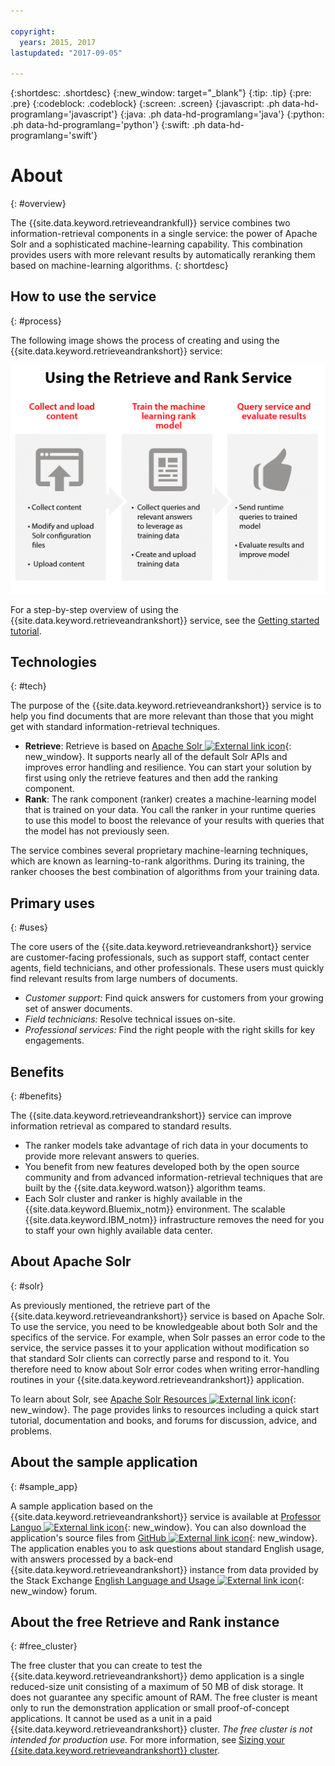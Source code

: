 ```yaml
---

copyright:
  years: 2015, 2017
lastupdated: "2017-09-05"

---
```


{:shortdesc: .shortdesc}
{:new_window: target="_blank"}
{:tip: .tip}
{:pre: .pre}
{:codeblock: .codeblock}
{:screen: .screen}
{:javascript: .ph data-hd-programlang='javascript'}
{:java: .ph data-hd-programlang='java'}
{:python: .ph data-hd-programlang='python'}
{:swift: .ph data-hd-programlang='swift'}

# About
{: #overview}

The {{site.data.keyword.retrieveandrankfull}} service combines two information-retrieval components in a single service: the power of Apache Solr and a sophisticated machine-learning capability. This combination provides users with more relevant results by automatically reranking them based on machine-learning algorithms.
{: shortdesc}

## How to use the service
{: #process}

The following image shows the process of creating and using the {{site.data.keyword.retrieveandrankshort}} service:

![Process to use the Retrieve and Rank service](images/retrieve_rank_process.png)

For a step-by-step overview of using the {{site.data.keyword.retrieveandrankshort}} service, see the [Getting started tutorial](/docs/services/retrieve-and-rank/getting-started.html).

## Technologies
{: #tech}

The purpose of the {{site.data.keyword.retrieveandrankshort}} service is to help you find documents that are more relevant than those that you might get with standard information-retrieval techniques.

-   **Retrieve**: Retrieve is based on [Apache Solr ![External link icon](../../icons/launch-glyph.svg "External link icon")](http://lucene.apache.org/solr/){: new_window}. It supports nearly all of the default Solr APIs and improves error handling and resilience. You can start your solution by first using only the retrieve features and then add the ranking component.
-   **Rank**: The rank component (ranker) creates a machine-learning model that is trained on your data. You call the ranker in your runtime queries to use this model to boost the relevance of your results with queries that the model has not previously seen.

The service combines several proprietary machine-learning techniques, which are known as learning-to-rank algorithms. During its training, the ranker chooses the best combination of algorithms from your training data.

## Primary uses
{: #uses}

The core users of the {{site.data.keyword.retrieveandrankshort}} service are customer-facing professionals, such as support staff, contact center agents, field technicians, and other professionals. These users must quickly find relevant results from large numbers of documents.

-   *Customer support:* Find quick answers for customers from your growing set of answer documents.
-   *Field technicians:* Resolve technical issues on-site.
-   *Professional services:* Find the right people with the right skills for key engagements.

## Benefits
{: #benefits}

The {{site.data.keyword.retrieveandrankshort}} service can improve information retrieval as compared to standard results.

-   The ranker models take advantage of rich data in your documents to provide more relevant answers to queries.
-   You benefit from new features developed both by the open source community and from advanced information-retrieval techniques that are built by the {{site.data.keyword.watson}} algorithm teams.
-   Each Solr cluster and ranker is highly available in the {{site.data.keyword.Bluemix_notm}} environment. The scalable {{site.data.keyword.IBM_notm}} infrastructure removes the need for you to staff your own highly available data center.

## About Apache Solr
{: #solr}

As previously mentioned, the retrieve part of the {{site.data.keyword.retrieveandrankshort}} service is based on Apache Solr. To use the service, you need to be knowledgeable about both Solr and the specifics of the service. For example, when Solr passes an error code to the service, the service passes it to your application without modification so that standard Solr clients can correctly parse and respond to it. You therefore need to know about Solr error codes when writing error-handling routines in your {{site.data.keyword.retrieveandrankshort}} application.

To learn about Solr, see [Apache Solr Resources ![External link icon](../../icons/launch-glyph.svg "External link icon")](http://lucene.apache.org/solr/resources.html){: new_window}. The page provides links to resources including a quick start tutorial, documentation and books, and forums for discussion, advice, and problems.

## About the sample application
{: #sample_app}

A sample application based on the {{site.data.keyword.retrieveandrankshort}} service is available at [Professor Languo ![External link icon](../../icons/launch-glyph.svg "External link icon")](https://professor-languo.mybluemix.net/){: new_window}. You can also download the application's source files from [GitHub ![External link icon](../../icons/launch-glyph.svg "External link icon")](https://github.com/watson-developer-cloud/professor-languo){: new_window}. The application enables you to ask questions about standard English usage, with answers processed by a back-end {{site.data.keyword.retrieveandrankshort}} instance from data provided by the Stack Exchange [English Language and Usage ![External link icon](../../icons/launch-glyph.svg "External link icon")](http://english.stackexchange.com){: new_window} forum.

## About the free Retrieve and Rank instance
{: #free_cluster}

The free cluster that you can create to test the {{site.data.keyword.retrieveandrankshort}} demo application is a single reduced-size unit consisting of a maximum of 50 MB of disk storage. It does not guarantee any specific amount of RAM. The free cluster is meant only to run the demonstration application or small proof-of-concept applications. It cannot be used as a unit in a paid {{site.data.keyword.retrieveandrankshort}} cluster. *The free cluster is not intended for production use.* For more information, see [Sizing your {{site.data.keyword.retrieveandrankshort}} cluster](/docs/services/retrieve-and-rank/using-solr.html#sizingCluster).

